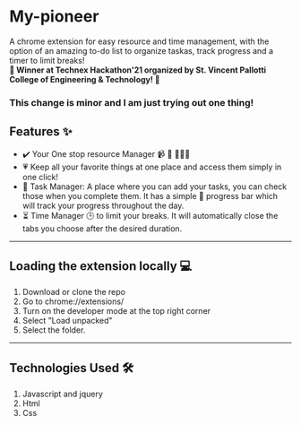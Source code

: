# My-pioneer
A chrome extension for easy resource and time management, with the option of an amazing to-do list to organize taskas, track progress and a timer to limit breaks! <br>
**:1st_place_medal: Winner at Technex Hackathon'21 organized by St. Vincent Pallotti College of Engineering & Technology! :partying_face:** <br>



### This change is minor and I am just trying out one thing!
## Features :sparkles:
- :heavy_check_mark: Your One stop resource Manager :video_camera: :newspaper: 👩🏻‍💻
- :heartpulse: Keep all your favorite things at one place and access them simply in one click!
- :memo: Task Manager: A place where you can add your tasks, you can check those when you complete them. It has a simple 🔋 progress bar which will track your progress throughout the day.
- :hourglass_flowing_sand: Time Manager :clock3: to limit your breaks. It will automatically close the tabs you choose after the desired duration.
<hr>

## Loading the extension locally :computer:
1. Download or clone the repo
2. Go to chrome://extensions/
3. Turn on the developer mode at the top right corner
4. Select "Load unpacked"
5. Select the folder.
<hr> 

## Technologies Used :hammer_and_wrench:
1. Javascript and jquery
2. Html
3. Css
